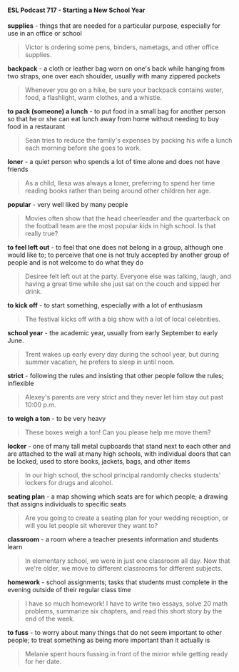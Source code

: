 #### ESL Podcast 717 - Starting a New School Year

**supplies** - things that are needed for a particular purpose, especially for use in
an office or school

> Victor is ordering some pens, binders, nametags, and other office supplies.

**backpack** - a cloth or leather bag worn on one's back while hanging from two
straps, one over each shoulder, usually with many zippered pockets

> Whenever you go on a hike, be sure your backpack contains water, food, a
flashlight, warm clothes, and a whistle.

**to pack (someone) a lunch** - to put food in a small bag for another person so
that he or she can eat lunch away from home without needing to buy food in a
restaurant

> Sean tries to reduce the family's expenses by packing his wife a lunch each
morning before she goes to work.

**loner** - a quiet person who spends a lot of time alone and does not have friends

> As a child, Ilesa was always a loner, preferring to spend her time reading books
rather than being around other children her age.

**popular** - very well liked by many people

> Movies often show that the head cheerleader and the quarterback on the
football team are the most popular kids in high school. Is that really true?

**to feel left out** - to feel that one does not belong in a group, although one would
like to; to perceive that one is not truly accepted by another group of people and
is not welcome to do what they do

> Desiree felt left out at the party. Everyone else was talking, laugh, and having a
great time while she just sat on the couch and sipped her drink.

**to kick off** - to start something, especially with a lot of enthusiasm

> The festival kicks off with a big show with a lot of local celebrities.

**school year** - the academic year, usually from early September to early June.

> Trent wakes up early every day during the school year, but during summer
vacation, he prefers to sleep in until noon.

**strict** - following the rules and insisting that other people follow the rules;
inflexible

> Alexey's parents are very strict and they never let him stay out past 10:00 p.m.

**to weigh a ton** - to be very heavy

> These boxes weigh a ton! Can you please help me move them?

**locker** - one of many tall metal cupboards that stand next to each other and are
attached to the wall at many high schools, with individual doors that can be
locked, used to store books, jackets, bags, and other items

> In our high school, the school principal randomly checks students' lockers for
drugs and alcohol.

**seating plan** - a map showing which seats are for which people; a drawing that
assigns individuals to specific seats

> Are you going to create a seating plan for your wedding reception, or will you let
people sit wherever they want to?

**classroom** - a room where a teacher presents information and students learn

> In elementary school, we were in just one classroom all day. Now that we're
older, we move to different classrooms for different subjects.

**homework** - school assignments; tasks that students must complete in the
evening outside of their regular class time

> I have so much homework! I have to write two essays, solve 20 math
problems, summarize six chapters, and read this short story by the end of the
week.

**to fuss** - to worry about many things that do not seem important to other people;
to treat something as being more important than it actually is

> Melanie spent hours fussing in front of the mirror while getting ready for her
date.

